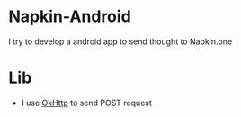 # Napkin-Android
I try to develop a android app to send thought to Napkin.one

# Lib
- I use [OkHttp](https://square.github.io/okhttp/) to send POST request
